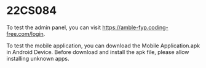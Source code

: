 # 22CS084
To test the admin panel, you can visit https://amble-fyp.coding-free.com/login.

To test the mobile application, you can download the Mobile Application.apk in Android Device.
Before download and install the apk file, please allow installing unknown apps.
